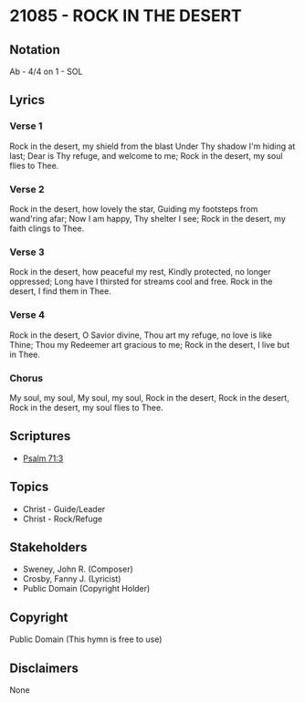 # 21085 - ROCK IN THE DESERT

## Notation

Ab - 4/4 on 1 - SOL

## Lyrics

### Verse 1

Rock in the desert, my shield from the blast Under Thy shadow I'm hiding at last; Dear is Thy refuge, and welcome to me; Rock in the desert, my soul flies to Thee.

### Verse 2

Rock in the desert, how lovely the star, Guiding my footsteps from wand'ring afar; Now I am happy, Thy shelter I see; Rock in the desert, my faith clings to Thee.

### Verse 3

Rock in the desert, how peaceful my rest, Kindly protected, no longer oppressed; Long have I thirsted for streams cool and free. Rock in the desert, I find them in Thee.

### Verse 4

Rock in the desert, O Savior divine, Thou art my refuge, no love is like Thine; Thou my Redeemer art gracious to me; Rock in the desert, I live but in Thee.

### Chorus

My soul, my soul, My soul, my soul, Rock in the desert, Rock in the desert, Rock in the desert, my soul flies to Thee.


## Scriptures

- [Psalm 71:3](https://www.biblegateway.com/passage/?search=Psalm%2071%3A3)

## Topics

- Christ - Guide/Leader
- Christ - Rock/Refuge

## Stakeholders

- Sweney, John R. (Composer)
- Crosby, Fanny J. (Lyricist)
- Public Domain (Copyright Holder)

## Copyright

Public Domain
(This hymn is free to use)

## Disclaimers

None

